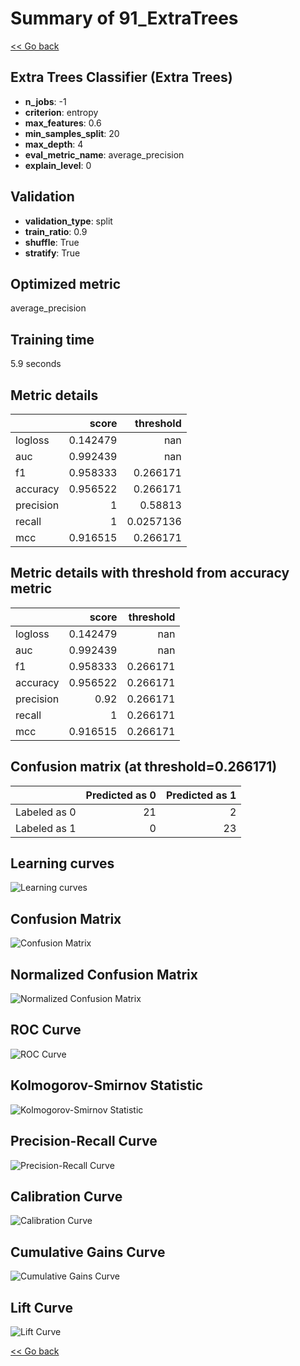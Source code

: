 # Summary of 91_ExtraTrees

[<< Go back](../README.md)


## Extra Trees Classifier (Extra Trees)
- **n_jobs**: -1
- **criterion**: entropy
- **max_features**: 0.6
- **min_samples_split**: 20
- **max_depth**: 4
- **eval_metric_name**: average_precision
- **explain_level**: 0

## Validation
 - **validation_type**: split
 - **train_ratio**: 0.9
 - **shuffle**: True
 - **stratify**: True

## Optimized metric
average_precision

## Training time

5.9 seconds

## Metric details
|           |    score |   threshold |
|:----------|---------:|------------:|
| logloss   | 0.142479 | nan         |
| auc       | 0.992439 | nan         |
| f1        | 0.958333 |   0.266171  |
| accuracy  | 0.956522 |   0.266171  |
| precision | 1        |   0.58813   |
| recall    | 1        |   0.0257136 |
| mcc       | 0.916515 |   0.266171  |


## Metric details with threshold from accuracy metric
|           |    score |   threshold |
|:----------|---------:|------------:|
| logloss   | 0.142479 |  nan        |
| auc       | 0.992439 |  nan        |
| f1        | 0.958333 |    0.266171 |
| accuracy  | 0.956522 |    0.266171 |
| precision | 0.92     |    0.266171 |
| recall    | 1        |    0.266171 |
| mcc       | 0.916515 |    0.266171 |


## Confusion matrix (at threshold=0.266171)
|              |   Predicted as 0 |   Predicted as 1 |
|:-------------|-----------------:|-----------------:|
| Labeled as 0 |               21 |                2 |
| Labeled as 1 |                0 |               23 |

## Learning curves
![Learning curves](learning_curves.png)
## Confusion Matrix

![Confusion Matrix](confusion_matrix.png)


## Normalized Confusion Matrix

![Normalized Confusion Matrix](confusion_matrix_normalized.png)


## ROC Curve

![ROC Curve](roc_curve.png)


## Kolmogorov-Smirnov Statistic

![Kolmogorov-Smirnov Statistic](ks_statistic.png)


## Precision-Recall Curve

![Precision-Recall Curve](precision_recall_curve.png)


## Calibration Curve

![Calibration Curve](calibration_curve_curve.png)


## Cumulative Gains Curve

![Cumulative Gains Curve](cumulative_gains_curve.png)


## Lift Curve

![Lift Curve](lift_curve.png)



[<< Go back](../README.md)
